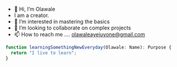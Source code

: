 - 👋 Hi, I’m Olawale
- I am a creator.
- 👀 I’m interested in mastering the basics 
- 💞️ I’m looking to collaborate on complex projects
- 📫 How to reach me .... olawaleayejuyone@gmail.com

```javascript 
function learningSomethingNewEveryday(Olawale: Name): Purpose {
  return "I live to learn"; 
}
